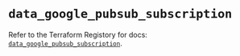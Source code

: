 # `data_google_pubsub_subscription`

Refer to the Terraform Registory for docs: [`data_google_pubsub_subscription`](https://registry.terraform.io/providers/hashicorp/google/4.64.0/docs/data-sources/pubsub_subscription).
